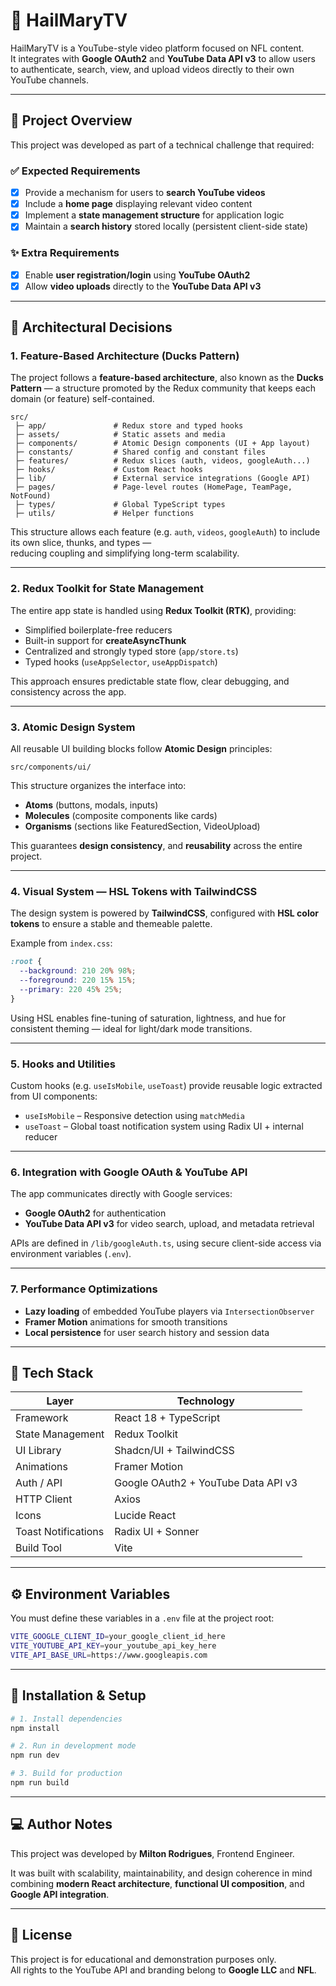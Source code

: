 # 🏈 HailMaryTV

HailMaryTV is a YouTube-style video platform focused on NFL content.  
It integrates with **Google OAuth2** and **YouTube Data API v3** to allow users to authenticate, search, view, and upload videos directly to their own YouTube channels.

---

## 🚀 Project Overview

This project was developed as part of a technical challenge that required:

### ✅ Expected Requirements

- [x] Provide a mechanism for users to **search YouTube videos**
- [x] Include a **home page** displaying relevant video content
- [x] Implement a **state management structure** for application logic
- [x] Maintain a **search history** stored locally (persistent client-side state)

### ✨ Extra Requirements

- [x] Enable **user registration/login** using **YouTube OAuth2**
- [x] Allow **video uploads** directly to the **YouTube Data API v3**

---

## 🧠 Architectural Decisions

### 1. **Feature-Based Architecture (Ducks Pattern)**

The project follows a **feature-based architecture**, also known as the **Ducks Pattern** — a structure promoted by the Redux community that keeps each domain (or feature) self-contained.

```
src/
 ├─ app/               # Redux store and typed hooks
 ├─ assets/            # Static assets and media
 ├─ components/        # Atomic Design components (UI + App layout)
 ├─ constants/         # Shared config and constant files
 ├─ features/          # Redux slices (auth, videos, googleAuth...)
 ├─ hooks/             # Custom React hooks
 ├─ lib/               # External service integrations (Google API)
 ├─ pages/             # Page-level routes (HomePage, TeamPage, NotFound)
 ├─ types/             # Global TypeScript types
 ├─ utils/             # Helper functions
```

This structure allows each feature (e.g. `auth`, `videos`, `googleAuth`) to include its own slice, thunks, and types —  
reducing coupling and simplifying long-term scalability.

---

### 2. **Redux Toolkit for State Management**

The entire app state is handled using **Redux Toolkit (RTK)**, providing:

- Simplified boilerplate-free reducers
- Built-in support for **createAsyncThunk**
- Centralized and strongly typed store (`app/store.ts`)
- Typed hooks (`useAppSelector`, `useAppDispatch`)

This approach ensures predictable state flow, clear debugging, and consistency across the app.

---

### 3. **Atomic Design System**

All reusable UI building blocks follow **Atomic Design** principles:

```
src/components/ui/
```

This structure organizes the interface into:

- **Atoms** (buttons, modals, inputs)
- **Molecules** (composite components like cards)
- **Organisms** (sections like FeaturedSection, VideoUpload)

This guarantees **design consistency**, and **reusability** across the entire project.

---

### 4. **Visual System — HSL Tokens with TailwindCSS**

The design system is powered by **TailwindCSS**, configured with **HSL color tokens** to ensure a stable and themeable palette.

Example from `index.css`:

```css
:root {
  --background: 210 20% 98%;
  --foreground: 220 15% 15%;
  --primary: 220 45% 25%;
}
```

Using HSL enables fine-tuning of saturation, lightness, and hue for consistent theming — ideal for light/dark mode transitions.

---

### 5. **Hooks and Utilities**

Custom hooks (e.g. `useIsMobile`, `useToast`) provide reusable logic extracted from UI components:

- `useIsMobile` – Responsive detection using `matchMedia`
- `useToast` – Global toast notification system using Radix UI + internal reducer

---

### 6. **Integration with Google OAuth & YouTube API**

The app communicates directly with Google services:

- **Google OAuth2** for authentication
- **YouTube Data API v3** for video search, upload, and metadata retrieval

APIs are defined in `/lib/googleAuth.ts`, using secure client-side access via environment variables (`.env`).

---

### 7. **Performance Optimizations**

- **Lazy loading** of embedded YouTube players via `IntersectionObserver`
- **Framer Motion** animations for smooth transitions
- **Local persistence** for user search history and session data

---

## 🧩 Tech Stack

| Layer               | Technology                          |
| ------------------- | ----------------------------------- |
| Framework           | React 18 + TypeScript               |
| State Management    | Redux Toolkit                       |
| UI Library          | Shadcn/UI + TailwindCSS             |
| Animations          | Framer Motion                       |
| Auth / API          | Google OAuth2 + YouTube Data API v3 |
| HTTP Client         | Axios                               |
| Icons               | Lucide React                        |
| Toast Notifications | Radix UI + Sonner                   |
| Build Tool          | Vite                                |

---

## ⚙️ Environment Variables

You must define these variables in a `.env` file at the project root:

```bash
VITE_GOOGLE_CLIENT_ID=your_google_client_id_here
VITE_YOUTUBE_API_KEY=your_youtube_api_key_here
VITE_API_BASE_URL=https://www.googleapis.com
```

---

## 🧱 Installation & Setup

```bash
# 1. Install dependencies
npm install

# 2. Run in development mode
npm run dev

# 3. Build for production
npm run build
```

---

## 💻 Author Notes

This project was developed by **Milton Rodrigues**, Frontend Engineer.

It was built with scalability, maintainability, and design coherence in mind combining **modern React architecture**, **functional UI composition**, and **Google API integration**.

---

## 📜 License

This project is for educational and demonstration purposes only.  
All rights to the YouTube API and branding belong to **Google LLC** and **NFL**.
